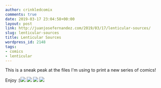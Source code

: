 ```yaml
---
author: crinkledcomix
comments: true
date: 2019-03-17 23:04:58+00:00
layout: post
link: http://juanjosefernandez.com/2019/03/17/lenticular-sources/
slug: lenticular-sources
title: Lenticular Sources
wordpress_id: 2148
tags:
- comics
- lenticular
---
```


This is a sneak peak at the files I'm using to print a new series of comics!

Enjoy :)[![](https://fernandezjuanjose.files.wordpress.com/2019/03/01b.gif)](https://fernandezjuanjose.files.wordpress.com/2019/03/01b.gif) [![](https://fernandezjuanjose.files.wordpress.com/2019/03/02d.gif)](https://fernandezjuanjose.files.wordpress.com/2019/03/02d.gif) [![](https://fernandezjuanjose.files.wordpress.com/2019/03/03b.gif)](https://fernandezjuanjose.files.wordpress.com/2019/03/03b.gif) [![](https://fernandezjuanjose.files.wordpress.com/2019/03/04c.gif)](https://fernandezjuanjose.files.wordpress.com/2019/03/04c.gif)
